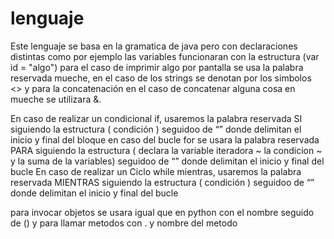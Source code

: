 # lenguaje


Este lenguaje se basa en la gramatica de java pero con declaraciones distintas como por ejemplo las variables funcionaran con la estructura (var id = "algo")
para el caso de imprimir algo por pantalla se usa la palabra reservada mueche, en el caso de los strings se denotan por los simbolos <> y para la concatenación
en el caso de concatenar alguna cosa en mueche se utilizara &.


En caso de realizar un condicional if, usaremos la palabra reservada SI siguiendo la estructura ( condición )  seguidoo de “” donde delimitan el inicio y final del bloque
en caso del bucle for se usara la palabra reservada PARA siguiendo la estructura ( declara la variable iteradora ~ la condicion ~ y la suma de la variables) seguidoo de “” donde delimitan el inicio y final del bucle
En caso de realizar un Ciclo while mientras, usaremos la palabra reservada MIENTRAS siguiendo la estructura ( condición )  seguidoo de “” donde delimitan el inicio y final del bucle

para invocar objetos se usara igual que en python con el nombre seguido de () y para llamar metodos con . y nombre del metodo
